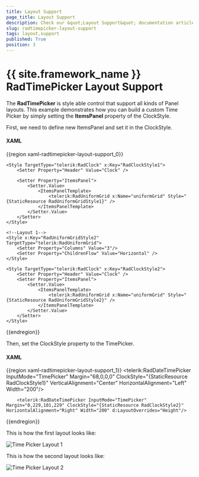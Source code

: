 ```yaml
---
title: Layout Support
page_title: Layout Support
description: Check our &quot;Layout Support&quot; documentation article for the RadTimePicker {{ site.framework_name }} control.
slug: radtimepicker-layout-support
tags: layout,support
published: True
position: 3
---
```


# {{ site.framework_name }} RadTimePicker Layout Support

The __RadTimePicker__  is style able control that support all kinds of Panel layouts. This example demonstrates how you can build a custom Time Picker by simply setting the __ItemsPanel__ property of the ClockStyle.

First, we need to define new ItemsPanel and set it in the ClockStyle.

#### __XAML__

{{region xaml-radtimepicker-layout-support_0}}
	<!--Layout 1-->
	<Style x:Key="RadUniformGridStyle1" TargetType="telerik:RadUniformGrid">
	    <Setter Property="Rows" Value="4"/>
	    <Setter Property="ChildrenFlow" Value="Horizontal" />
	</Style>
	
	<Style TargetType="telerik:RadClock" x:Key="RadClockStyle1">
	    <Setter Property="Header" Value="Clock" />
	
	    <Setter Property="ItemsPanel">
	        <Setter.Value>
	            <ItemsPanelTemplate>
	                <telerik:RadUniformGrid x:Name="uniformGrid" Style="{StaticResource RadUniformGridStyle1}" />
	            </ItemsPanelTemplate>
	        </Setter.Value>
	    </Setter>
	</Style>
	
	<!--Layout 1-->
	<Style x:Key="RadUniformGridStyle2" TargetType="telerik:RadUniformGrid">
	    <Setter Property="Columns" Value="3"/>
	    <Setter Property="ChildrenFlow" Value="Horizontal" />
	</Style>
	
	<Style TargetType="telerik:RadClock" x:Key="RadClockStyle2">
	    <Setter Property="Header" Value="Clock" />
	    <Setter Property="ItemsPanel">
	        <Setter.Value>
	            <ItemsPanelTemplate>
	                <telerik:RadUniformGrid x:Name="uniformGrid" Style="{StaticResource RadUniformGridStyle2}" />
	            </ItemsPanelTemplate>
	        </Setter.Value>
	    </Setter>
	</Style>
{{endregion}}

Then, set the ClockStyle property to the TimePicker.

#### __XAML__

{{region xaml-radtimepicker-layout-support_1}}
	<Grid x:Name="LayoutRoot" Background="White">
	    <telerik:RadDateTimePicker InputMode="TimePicker" Margin="68,0,0,0" ClockStyle="{StaticResource RadClockStyle1}"
	VerticalAlignment="Center" HorizontalAlignment="Left" Width="200"/>
	
	    <telerik:RadDateTimePicker InputMode="TimePicker" Margin="0,229,101,229" ClockStyle="{StaticResource RadClockStyle2}" 
	HorizontalAlignment="Right" Width="200" d:LayoutOverrides="Height"/>
{{endregion}}

This is how the first layout looks like:

![Time Picker Layout 1](images/TimePicker_Layout1.png)

This is how the second layout looks like:

![Time Picker Layout 2](images/TimePicker_Layout2.png)
